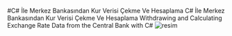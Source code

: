 #C# İle Merkez Bankasından Kur Verisi Çekme Ve Hesaplama
C# İle Merkez Bankasından Kur Verisi Çekme Ve Hesaplama
Withdrawing and Calculating Exchange Rate Data from the Central Bank with C#
![resim](https://user-images.githubusercontent.com/91375385/142033788-0d0f956d-d9ba-4cb0-a68d-64915fc78975.png)

